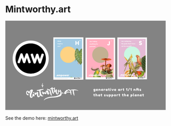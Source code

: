 # Mintworthy.art

![banner](banner.jpg)

See the demo here: [mintworthy.art](https://www.mintworthy.art)
